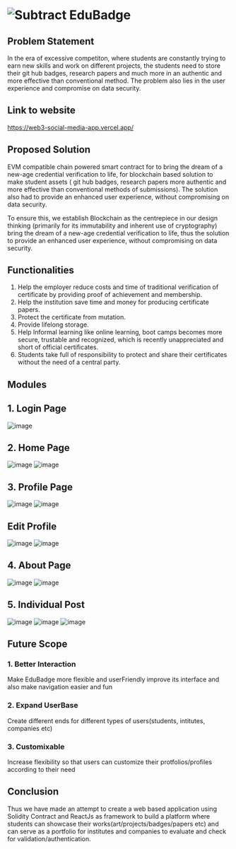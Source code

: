 # ![Subtract](https://github.com/Shweta2003/Web3_Social_Media_App/assets/65994349/17e7abb8-f6d1-4a63-9a0d-ed721fcbd862)    EduBadge


## Problem Statement

In the era of excessive competiton, where students are constantly trying to earn new skills and work on different projects, the students need to store their git hub badges, research papers and much more in an  authentic and more effective than conventional method. 
The problem also lies in the user experience and compromise on data security.

## Link to website
https://web3-social-media-app.vercel.app/

## Proposed Solution

EVM compatible chain powered smart contract for to bring the dream of a new-age credential verification to life, for blockchain based solution to make student assets ( git hub badges, research papers more authentic and more effective than conventional methods of submissions). The solution also had to provide an enhanced user experience, without compromising on data security.

To ensure this, we establish Blockchain as the centrepiece in our design thinking (primarily for its immutability and inherent use of cryptography)  bring the dream of a new-age credential verification to life, thus the solution to provide an enhanced user experience, without compromising on data security.

## Functionalities

1. Help the employer reduce costs and time of traditional verification of certificate by providing proof of achievement and membership.
2. Help the institution save time and money for producing certificate papers.
3. Protect the certificate from mutation.
4. Provide lifelong storage.
5. Help Informal learning like online learning, boot camps becomes more secure, trustable and recognized, which is recently unappreciated and short of official certificates.
6. Students take full of responsibility to protect and share their certificates without the need of a central party.

## Modules

##
## 1. Login Page
![image](https://github.com/Shweta2003/Web3_Social_Media_App/assets/65994349/d9d890b6-2e3e-486e-ad64-c1bf9c102433)

##
## 2. Home Page
![image](https://github.com/Shweta2003/Web3_Social_Media_App/assets/65994349/9094267b-f4ad-462a-b5e5-b35a69b99c03)
![image](https://github.com/Shweta2003/Web3_Social_Media_App/assets/65994349/17bafa3e-56d9-47d1-9cc1-16d18ea74cba)

##
## 3. Profile Page
![image](https://github.com/Shweta2003/Web3_Social_Media_App/assets/65994349/de7f714f-cb2d-4ad8-add6-138afc3e8aca)
![image](https://github.com/Shweta2003/Web3_Social_Media_App/assets/65994349/cd22d285-ec91-4862-ac4c-fac85f81a06b)

##
## Edit Profile
![image](https://github.com/Shweta2003/Web3_Social_Media_App/assets/65994349/376fd516-0ce7-4fc1-9fb6-be0447cb6e4f)
![image](https://github.com/Shweta2003/Web3_Social_Media_App/assets/65994349/289c3db9-29f1-4324-8ba2-96eb7e539ef9)

##
## 4. About Page
![image](https://github.com/Shweta2003/Web3_Social_Media_App/assets/65994349/e6dc0fbc-57f5-48e8-9cb4-5c7f4b73493b)
![image](https://github.com/Shweta2003/Web3_Social_Media_App/assets/65994349/40ce32dd-dce9-42d6-9739-01da2d02a7fa)

##
## 5. Individual Post
![image](https://github.com/Shweta2003/Web3_Social_Media_App/assets/65994349/dc2823dd-6365-43e3-acce-f31262630d7c)
![image](https://github.com/Shweta2003/Web3_Social_Media_App/assets/65994349/93f6e378-f82f-48b9-993b-328a675bb164)
![image](https://github.com/Shweta2003/Web3_Social_Media_App/assets/65994349/b373d610-ab94-4926-affb-cb6bf139af83)

## Future Scope

### 1. Better Interaction
Make EduBadge more flexible and userFriendly improve its interface and also make navigation easier and fun

### 2. Expand UserBase
Create different ends for different types of users(students, intitutes, companies etc)

### 3. Customixable
Increase flexibility so that users can customize their protfolios/profiles according to their need

## Conclusion
Thus we have made an attempt to create a web based application using Solidity Contract and ReactJs as framework to build a platform where students can showcase their works(art/projects/badges/papers etc) and can serve as a portfolio for institutes and companies to evaluate and check for validation/authentication.


